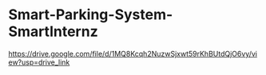# Smart-Parking-System-SmartInternz

https://drive.google.com/file/d/1MQ8Kcqh2NuzwSjxwt59rKhBUtdQjO6vy/view?usp=drive_link

